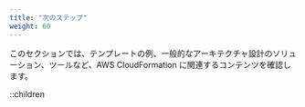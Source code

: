 ```yaml
---
title: "次のステップ"
weight: 60
---
```


このセクションでは、テンプレートの例、一般的なアーキテクチャ設計のソリューション、ツールなど、AWS CloudFormation に関連するコンテンツを確認します。

::children
